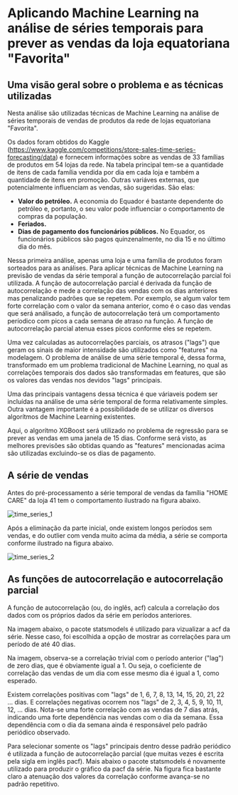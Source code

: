 # Aplicando Machine Learning na análise de séries temporais para prever as vendas da loja equatoriana "Favorita"

## Uma visão geral sobre o problema e as técnicas utilizadas

Nesta análise são utilizadas técnicas de Machine Learning na análise de séries temporais de vendas de produtos da rede de lojas equatoriana "Favorita".

Os dados foram obtidos do Kaggle (https://www.kaggle.com/competitions/store-sales-time-series-forecasting/data) e fornecem informações sobre as vendas de 33 famílias de produtos em 54 lojas da rede. Na tabela principal tem-se a quantidade de itens de cada família vendida por dia em cada loja e também a quantidade de itens em promoção. Outras variáves externas, que potencialmente influenciam as vendas, são sugeridas. São elas:

- **Valor do petróleo.** A economia do Equador é bastante dependente do petróleo e, portanto, o seu valor pode influenciar o comportamento de compras da população.
- **Feriados.**
- **Dias de pagamento dos funcionários públicos.** No Equador, os funcionários públicos são pagos quinzenalmente, no dia 15 e no último dia do mês. 

Nessa primeira análise, apenas uma loja e uma família de produtos foram sorteados para as análises. Para aplicar técnicas de Machine Learning na previsão de vendas da série temporal a função de autocorrelação parcial foi utilizada. A função de autocorrelação parcial é derivada da função de autocorrelação e mede a correlação das vendas com os dias anteriores mas penalizando padrões que se repetem. Por exemplo, se algum valor tem forte correlação com o valor da semana anterior, como é o caso das vendas que será análisado, a função de autocorrelação terá um comportamento períodico com picos a cada semana de atraso na função. A função de autocorrelação parcial atenua esses picos conforme eles se repetem.

Uma vez calculadas as autocorrelações parciais, os atrasos ("lags") que geram os sinais de maior intensidade são utilizados como "features" na modelagem. O problema de análise de uma série temporal é, dessa forma, transformado em um problema tradicional de Machine Learning, no qual as correlações temporais dos dados são transformadas em features, que são os valores das vendas nos devidos "lags" principais. 

Uma das principais vantagens dessa técnica é que váriaveis podem ser incluídas na análise de uma série temporal de forma relativamente simples. Outra vantagem importante é a possibilidade de se utilizar os diversos algorítmos de Machine Learning existentes.  

Aqui, o algorítmo XGBoost será utilizado no problema de regressão para se prever as vendas em uma janela de 15 dias. Conforme será visto, as melhores previsões são obtidas quando as "features" mencionadas acima são utilizadas excluindo-se os dias de pagamento.

## A série de vendas

Antes do pré-processamento a série temporal de vendas da família "HOME CARE" da loja 41 tem o comportamento ilustrado na figura abaixo.

![time_series_1](https://user-images.githubusercontent.com/88217999/214460691-c7875ebb-5679-4ed5-8c81-31a9a4c78eed.png)

Após a eliminação da parte inicial, onde existem longos períodos sem vendas, e do outlier com venda muito acima da média, a série se comporta conforme ilustrado na figura abaixo.

![time_series_2](https://user-images.githubusercontent.com/88217999/214461472-b2f89157-828b-46bb-a885-2f2ba72cd308.png)

## As funções de autocorrelação e autocorrelação parcial

A função de autocorrelação (ou, do inglês, acf) calcula a correlação dos dados com os próprios dados da série em períodos anteriores. 

Na imagem abaixo, o pacote statsmodels é utilizado para vizualizar a acf da série. Nesse caso, foi escolhida a opção de mostrar as correlações para um período de até 40 dias. 

Na imagem, observa-se a correlação trivial com o período anterior ("lag") de zero dias, que é obviamente igual a 1. Ou seja, o coeficiente de correlação das vendas de um dia com esse mesmo dia é igual a 1, como esperado.   

Existem correlações positivas com "lags" de 1, 6, 7, 8, 13, 14, 15, 20, 21, 22 ... dias. E correlações negativas ocorrem nos "lags" de 2, 3, 4, 5, 9, 10, 11, 12, ... dias. Nota-se uma forte correlação com as vendas de 7 dias atrás, indicando uma forte dependência nas vendas com o dia da semana. Essa dependência com o dia da semana ainda é responsável pelo padrão periódico observado. 

Para selecionar somente os "lags" principais dentro desse padrão periódico é utilizada a função de autocorrelação parcial (que muitas vezes é escrita pela sigla em inglês pacf). Mais abaixo o pacote statsmodels é novamente utilizado para produzir o gráfico da pacf da série. Na figura fica bastante claro a atenuação dos valores da correlação conforme avança-se no padrão repetitivo.   
